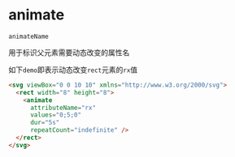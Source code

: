 # animate

`animateName`

用于标识父元素需要动态改变的属性名

如下`demo`即表示动态改变`rect`元素的`rx`值

```html
<svg viewBox="0 0 10 10" xmlns="http://www.w3.org/2000/svg">
  <rect width="8" height="8">
    <animate
      attributeName="rx"
      values="0;5;0"
      dur="5s"
      repeatCount="indefinite" />
  </rect>
</svg>
```
